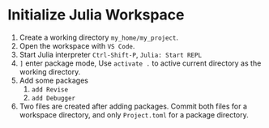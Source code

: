 # Initialize Julia Workspace

1. Create a working directory `my_home/my_project`.  
2. Open the workspace with `VS Code`.
3. Start Julia interpreter `Ctrl-Shift-P`, `Julia: Start REPL`
4. `]` enter package mode, Use `activate .` to active current directory as the working directory.
5. Add some packages
   1. `add Revise`
   2. `add Debugger`
6. Two files are created after adding packages.  Commit both files for a workspace directory, and only `Project.toml` for a package directory.
